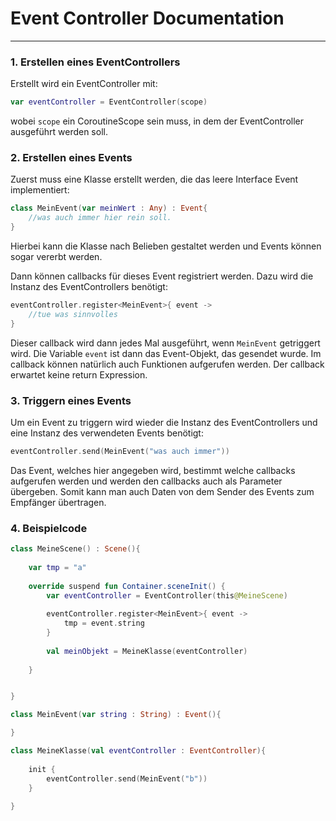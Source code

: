 # Event Controller Documentation
___
### 1. Erstellen eines EventControllers
Erstellt wird ein EventController mit:
```kotlin
var eventController = EventController(scope)
```
wobei `scope` ein CoroutineScope sein muss, in dem der EventController ausgeführt werden soll.

### 2. Erstellen eines Events
Zuerst muss eine Klasse erstellt werden, die das leere Interface Event implementiert:
```kotlin
class MeinEvent(var meinWert : Any) : Event{
    //was auch immer hier rein soll.
}
```
Hierbei kann die Klasse nach Belieben gestaltet werden und Events können sogar vererbt werden.

Dann können callbacks für dieses Event registriert werden. Dazu wird die Instanz des EventControllers 
benötigt:
```kotlin
eventController.register<MeinEvent>{ event ->
    //tue was sinnvolles
}
```
Dieser callback wird dann jedes Mal ausgeführt, wenn `MeinEvent` getriggert wird.
Die Variable `event` ist dann das Event-Objekt, das gesendet wurde.
Im callback können natürlich auch Funktionen aufgerufen werden.
Der callback erwartet keine return Expression.

### 3. Triggern eines Events
Um ein Event zu triggern wird wieder die Instanz des EventControllers und eine Instanz des verwendeten Events benötigt:
```kotlin
eventController.send(MeinEvent("was auch immer"))
```
Das Event, welches hier angegeben wird, bestimmt welche callbacks aufgerufen werden und werden den callbacks 
auch als Parameter übergeben. Somit kann man auch Daten von dem Sender des Events zum Empfänger übertragen.

### 4. Beispielcode
```kotlin
class MeineScene() : Scene(){
    
    var tmp = "a"
    
    override suspend fun Container.sceneInit() {
        var eventController = EventController(this@MeineScene)
        
        eventController.register<MeinEvent>{ event -> 
            tmp = event.string
        }
        
        val meinObjekt = MeineKlasse(eventController)
        
    }


}

class MeinEvent(var string : String) : Event(){

}

class MeineKlasse(val eventController : EventController){
    
    init {
        eventController.send(MeinEvent("b"))
    }
    
}
```